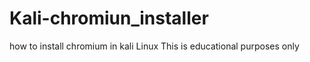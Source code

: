# Kali-chromiun_installer
how to install chromium in kali Linux 
This is educational purposes only 
